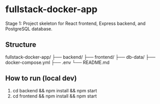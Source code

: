 # fullstack-docker-app

Stage 1: Project skeleton for React frontend, Express backend, and PostgreSQL database.

## Structure
fullstack-docker-app/
├── backend/
├── frontend/
├── db-data/
├── docker-compose.yml
├── .env
└── README.md

## How to run (local dev)
1. cd backend && npm install && npm start
2. cd frontend && npm install && npm start
